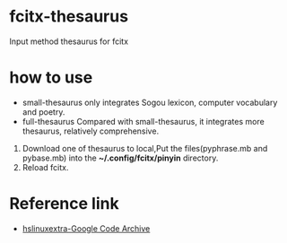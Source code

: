 # fcitx-thesaurus
Input method thesaurus for fcitx

# how to use
- small-thesaurus
only integrates Sogou lexicon, computer vocabulary and poetry.
- full-thesaurus
Compared with small-thesaurus, it integrates more thesaurus, relatively comprehensive.

1. Download one of thesaurus to local,Put the files(pyphrase.mb and pybase.mb) into the **~/.config/fcitx/pinyin** directory.
2. Reload fcitx.

# Reference link
- [hslinuxextra-Google Code Archive](https://code.google.com/archive/p/hslinuxextra/downloads)
